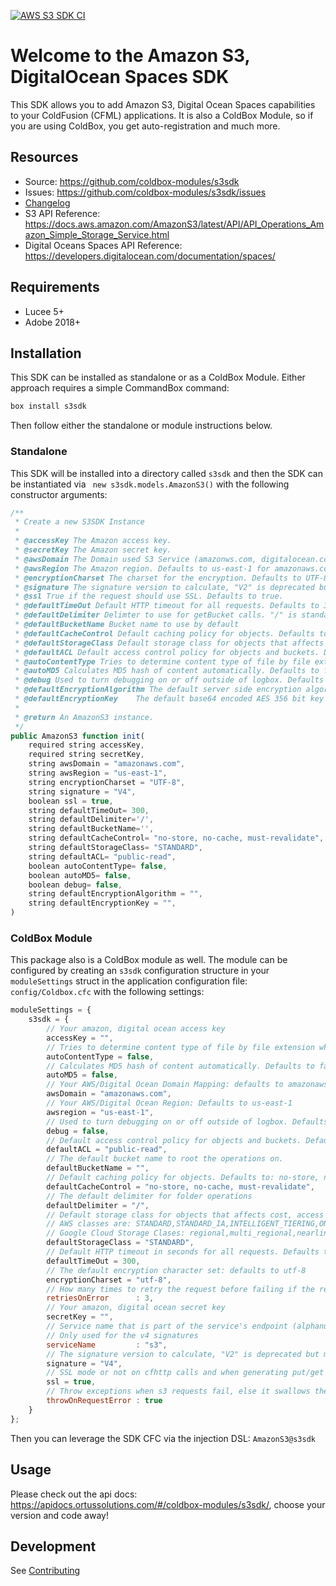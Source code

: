 [![AWS S3 SDK CI](https://github.com/coldbox-modules/s3sdk/actions/workflows/ci.yml/badge.svg)](https://github.com/coldbox-modules/s3sdk/actions/workflows/ci.yml)

# Welcome to the Amazon S3, DigitalOcean Spaces SDK

This SDK allows you to add Amazon S3, Digital Ocean Spaces capabilities to your ColdFusion (CFML) applications. It is also a ColdBox Module, so if you are using ColdBox, you get auto-registration and much more.

## Resources

* Source: https://github.com/coldbox-modules/s3sdk
* Issues: https://github.com/coldbox-modules/s3sdk/issues
* [Changelog](changelog.md)
* S3 API Reference: https://docs.aws.amazon.com/AmazonS3/latest/API/API_Operations_Amazon_Simple_Storage_Service.html
* Digital Oceans Spaces API Reference: https://developers.digitalocean.com/documentation/spaces/

## Requirements

* Lucee 5+
* Adobe 2018+

## Installation

This SDK can be installed as standalone or as a ColdBox Module.  Either approach requires a simple CommandBox command:

```bash
box install s3sdk
```

Then follow either the standalone or module instructions below.

### Standalone

This SDK will be installed into a directory called `s3sdk` and then the SDK can be instantiated via ` new s3sdk.models.AmazonS3()` with the following constructor arguments:

```js
/**
 * Create a new S3SDK Instance
 *
 * @accessKey The Amazon access key.
 * @secretKey The Amazon secret key.
 * @awsDomain The Domain used S3 Service (amazonws.com, digitalocean.com, storage.googleapis.com). Defaults to amazonws.com
 * @awsRegion The Amazon region. Defaults to us-east-1 for amazonaws.com
 * @encryptionCharset The charset for the encryption. Defaults to UTF-8.
 * @signature The signature version to calculate, "V2" is deprecated but more compatible with other endpoints. "V4" requires Sv4Util.cfc & ESAPI on Lucee. Defaults to V4
 * @ssl True if the request should use SSL. Defaults to true.
 * @defaultTimeOut Default HTTP timeout for all requests. Defaults to 300.
 * @defaultDelimiter Delimter to use for getBucket calls. "/" is standard to treat keys as file paths
 * @defaultBucketName Bucket name to use by default
 * @defaultCacheControl Default caching policy for objects. Defaults to: no-store, no-cache, must-revalidate
 * @defaultStorageClass Default storage class for objects that affects cost, access speed and durability. Defaults to STANDARD.
 * @defaultACL Default access control policy for objects and buckets. Defaults to public-read.
 * @autoContentType Tries to determine content type of file by file extension. Defaults to false.
 * @autoMD5 Calculates MD5 hash of content automatically. Defaults to false.
 * @debug Used to turn debugging on or off outside of logbox. Defaults to false.
 * @defaultEncryptionAlgorithm The default server side encryption algorithm to use.  Usually "AES256". Not needed if using custom defaultEncryptionKey
 * @defaultEncryptionKey	The default base64 encoded AES 356 bit key for server side encryption.
 *
 * @return An AmazonS3 instance.
 */
public AmazonS3 function init(
	required string accessKey,
	required string secretKey,
	string awsDomain = "amazonaws.com",
	string awsRegion = "us-east-1",
	string encryptionCharset = "UTF-8",
	string signature = "V4",
	boolean ssl = true,
	string defaultTimeOut= 300,
	string defaultDelimiter='/',
	string defaultBucketName='',
	string defaultCacheControl= "no-store, no-cache, must-revalidate",
	string defaultStorageClass= "STANDARD",
	string defaultACL= "public-read",
	boolean autoContentType= false,
	boolean autoMD5= false,
	boolean debug= false,
	string defaultEncryptionAlgorithm = "",
	string defaultEncryptionKey = "",
)
```

### ColdBox Module

This package also is a ColdBox module as well.  The module can be configured by creating an `s3sdk` configuration structure in your `moduleSettings` struct in the application configuration file: `config/Coldbox.cfc` with the following settings:

```js
moduleSettings = {
	s3sdk = {
		// Your amazon, digital ocean access key
		accessKey = "",
		// Tries to determine content type of file by file extension when putting files. Defaults to false.
		autoContentType = false,
		// Calculates MD5 hash of content automatically. Defaults to false.
		autoMD5 = false,
		// Your AWS/Digital Ocean Domain Mapping: defaults to amazonaws.com
		awsDomain = "amazonaws.com",
		// Your AWS/Digital Ocean Region: Defaults to us-east-1
		awsregion = "us-east-1",
		// Used to turn debugging on or off outside of logbox. Defaults to false.
		debug = false,
		// Default access control policy for objects and buckets. Defaults to public-read.
		defaultACL = "public-read",
		// The default bucket name to root the operations on.
		defaultBucketName = "",
		// Default caching policy for objects. Defaults to: no-store, no-cache, must-revalidate
		defaultCacheControl = "no-store, no-cache, must-revalidate",
		// The default delimiter for folder operations
		defaultDelimiter = "/",
		// Default storage class for objects that affects cost, access speed and durability. Defaults to STANDARD.
		// AWS classes are: STANDARD,STANDARD_IA,INTELLIGENT_TIERING,ONEZONE_IA,GLACIER,DEEP_ARCHIVE
		// Google Cloud Storage Clases: regional,multi_regional,nearline,coldline,
		defaultStorageClass = "STANDARD",
		// Default HTTP timeout in seconds for all requests. Defaults to 300 seconds.
		defaultTimeOut = 300,
		// The default encryption character set: defaults to utf-8
		encryptionCharset = "utf-8",
		// How many times to retry the request before failing if the response is a 500 or 503
		retriesOnError		: 3,
		// Your amazon, digital ocean secret key
		secretKey = "",
		// Service name that is part of the service's endpoint (alphanumeric). Example: "s3"
		// Only used for the v4 signatures
		serviceName         : "s3",
		// The signature version to calculate, "V2" is deprecated but more compatible with other endpoints. "V4" requires Sv4Util.cfc & ESAPI on Lucee. Defaults to V4
		signature = "V4",
		// SSL mode or not on cfhttp calls and when generating put/get authenticated URLs: Defaults to true
		ssl = true,
		// Throw exceptions when s3 requests fail, else it swallows them up.
		throwOnRequestError : true
	}
};
```

Then you can leverage the SDK CFC via the injection DSL: `AmazonS3@s3sdk`

## Usage

Please check out the api docs: https://apidocs.ortussolutions.com/#/coldbox-modules/s3sdk/, choose your version and code away!

## Development

See [Contributing](https://github.com/coldbox-modules/s3sdk/blob/development/CONTRIBUTING.md)
